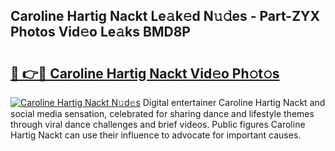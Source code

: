## Caroline Hartig Nackt Le𝚊k𝚎d N𝚞𝚍es - Part-ZYX Photos Vid𝚎o Le𝚊ks BMD8P

# <h2><a href="http://fb9upmq.evod.top/?m=Caroline+Hartig+Nackt">🔗 👉🔴 Caroline Hartig Nackt Vid𝚎o Ph𝚘t𝚘s</a></h2>

[![Caroline Hartig Nackt N𝚞d𝚎s](https://i.imgur.com/8V9OHl7.gif)](http://fb9upmq.evod.top/?m=Caroline+Hartig+Nackt)
Digital entertainer Caroline Hartig Nackt and social media sensation, celebrated for sharing dance and lifestyle themes through viral dance challenges and brief videos. Public figures Caroline Hartig Nackt can use their influence to advocate for important causes. 
